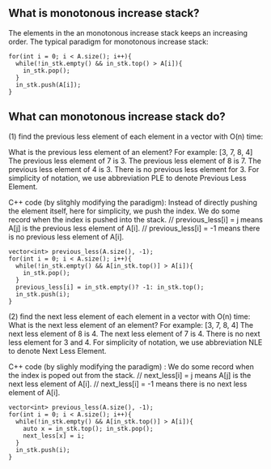 ## What is monotonous increase stack?

  The elements in the an monotonous increase stack keeps an increasing order.
  The typical paradigm for monotonous increase stack:
    
    for(int i = 0; i < A.size(); i++){
      while(!in_stk.empty() && in_stk.top() > A[i]){
        in_stk.pop();
      }
      in_stk.push(A[i]);
    }


## What can monotonous increase stack do?
    
  (1) find the previous less element of each element in a vector with O(n) time:
  
  What is the previous less element of an element?
    For example:
    [3, 7, 8, 4]
    The previous less element of 7 is 3.
    The previous less element of 8 is 7.
    The previous less element of 4 is 3.
    There is no previous less element for 3.
    For simplicity of notation, we use abbreviation PLE to denote Previous Less Element.
    
  C++ code (by slitghly modifying the paradigm):
    Instead of directly pushing the element itself, here for simplicity, we push the index.
    We do some record when the index is pushed into the stack.
    // previous_less[i] = j means A[j] is the previous less element of A[i].
    // previous_less[i] = -1 means there is no previous less element of A[i].
    
    
    vector<int> previous_less(A.size(), -1);
    for(int i = 0; i < A.size(); i++){
      while(!in_stk.empty() && A[in_stk.top()] > A[i]){
        in_stk.pop();
      }
      previous_less[i] = in_stk.empty()? -1: in_stk.top();
      in_stk.push(i);
    }
    
    
  (2) find the next less element of each element in a vector with O(n) time:
    What is the next less element of an element?
    For example:
    [3, 7, 8, 4]
    The next less element of 8 is 4.
    The next less element of 7 is 4.
    There is no next less element for 3 and 4.
    For simplicity of notation, we use abbreviation NLE to denote Next Less Element.
    
  C++ code (by slighly modifying the paradigm) :
    We do some record when the index is poped out from the stack.
    // next_less[i] = j means A[j] is the next less element of A[i].
    // next_less[i] = -1 means there is no next less element of A[i].
    
    
    vector<int> previous_less(A.size(), -1);
    for(int i = 0; i < A.size(); i++){
      while(!in_stk.empty() && A[in_stk.top()] > A[i]){
        auto x = in_stk.top(); in_stk.pop();
        next_less[x] = i;
      }
      in_stk.push(i);
    }
